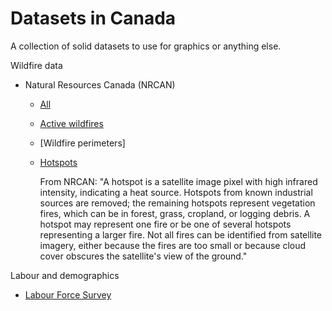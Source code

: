 # Datasets in Canada
 A collection of solid datasets to use for graphics or anything else.

Wildfire data
* Natural Resources Canada (NRCAN)
    * [All](https://cwfis.cfs.nrcan.gc.ca/downloads/)
    * [Active wildfires](https://cwfis.cfs.nrcan.gc.ca/downloads/activefires/activefires.csv)
    * [Wildfire perimeters]
    * [Hotspots](https://cwfis.cfs.nrcan.gc.ca/downloads/hotspots/)

        From NRCAN: "A hotspot is a satellite image pixel with high infrared intensity, indicating a heat source. Hotspots from known industrial sources are removed; the remaining hotspots represent vegetation fires, which can be in forest, grass, cropland, or logging debris. A hotspot may represent one fire or be one of several hotspots representing a larger fire. Not all fires can be identified from satellite imagery, either because the fires are too small or because cloud cover obscures the satellite's view of the ground."


Labour and demographics
* [Labour Force Survey](https://www150.statcan.gc.ca/t1/tbl1/en/dtl!downloadDbLoadingData-nonTraduit.action?pid=1410028701&latestN=5&startDate=&endDate=&csvLocale=en&selectedMembers=%5B%5B1%5D%2C%5B1%2C2%2C3%2C4%2C5%2C6%2C7%2C8%2C9%5D%2C%5B1%5D%2C%5B1%5D%2C%5B1%5D%2C%5B1%2C3%5D%5D&checkedLevels=)